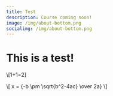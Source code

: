 ```yaml
---
title: Test
description: Course coming soon!
image: /img/about-bottom.png
socialimg: /img/about-bottom.png
---
```


# This is a test!

\\[1+1=2]

\\[ x = {-b \pm \sqrt{b^2-4ac} \over 2a} \\]
